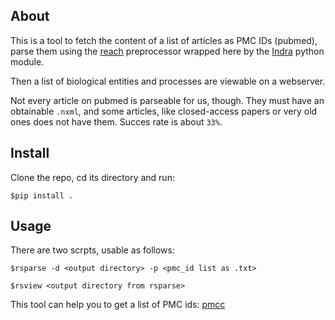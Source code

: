 ## About

This is a tool to fetch the content of a list of articles as PMC IDs (pubmed), parse them using the [reach](https://github.com/clulab/reach) preprocessor wrapped here by the [Indra](https://github.com/sorgerlab/indra) python module.

Then a list of biological entities and processes are viewable on a webserver.

Not every article on pubmed is parseable for us, though. They must have an obtainable `.nxml`, and some articles, like closed-access papers or very old ones does not have them. Succes rate is about `33%`.

## Install

Clone the repo, cd its directory and run:

`$pip install .`

## Usage

There are two scrpts, usable as follows:

`$rsparse -d <output directory> -p <pmc_id list as .txt>`

`$rsview <output directory from rsparse>`

This tool can help you to get a list of PMC ids: [pmcc](https://github.com/Gab0/pmcrawl)
